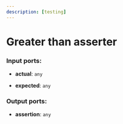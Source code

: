 ```yaml
---
description: [testing]
---
```


# Greater than asserter

### Input ports:

* __actual__: `any`


* __expected__: `any`

### Output ports:

* __assertion__: `any`

